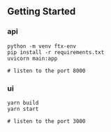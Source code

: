 
## Getting Started

### api
```
python -m venv ftx-env
pip install -r requirements.txt
uvicorn main:app

# listen to the port 8000
```

### ui
```
yarn build
yarn start

# listen to the port 3000
```